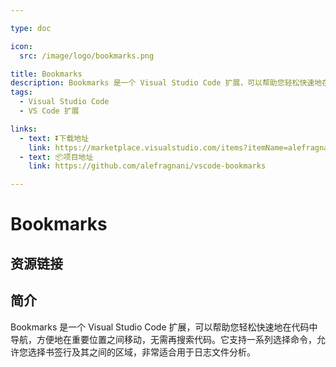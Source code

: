 ```yaml
---

type: doc

icon:
  src: /image/logo/bookmarks.png

title: Bookmarks
description: Bookmarks 是一个 Visual Studio Code 扩展，可以帮助您轻松快速地在代码中导航，方便地在重要位置之间移动，无需再搜索代码。它支持一系列选择命令，允许您选择书签行及其之间的区域，非常适合用于日志文件分析。
tags:
  - Visual Studio Code
  - VS Code 扩展

links:
  - text: ⏬下载地址
    link: https://marketplace.visualstudio.com/items?itemName=alefragnani.Bookmarks
  - text: 📦项目地址
    link: https://github.com/alefragnani/vscode-bookmarks

---
```


<ShowLogo />

# Bookmarks

<ShowTags />

<ShowBreadcrumb />

## 资源链接

<ShowLinks />

## 简介

Bookmarks 是一个 Visual Studio Code 扩展，可以帮助您轻松快速地在代码中导航，方便地在重要位置之间移动，无需再搜索代码。它支持一系列选择命令，允许您选择书签行及其之间的区域，非常适合用于日志文件分析。
